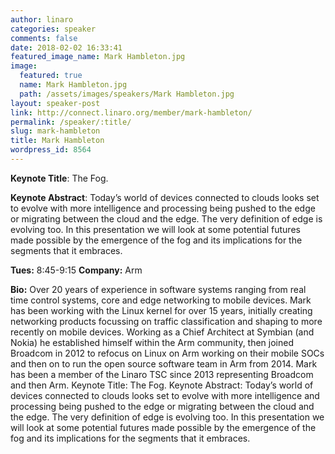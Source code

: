 ```yaml
---
author: linaro
categories: speaker
comments: false
date: 2018-02-02 16:33:41
featured_image_name: Mark Hambleton.jpg
image:
  featured: true
  name: Mark Hambleton.jpg
  path: /assets/images/speakers/Mark Hambleton.jpg
layout: speaker-post
link: http://connect.linaro.org/member/mark-hambleton/
permalink: /speaker/:title/
slug: mark-hambleton
title: Mark Hambleton
wordpress_id: 8564
---
```


**Keynote Title**: The Fog.

**Keynote Abstract**: Today’s world of devices connected to clouds looks set to evolve with more intelligence and processing being pushed to the edge or migrating between the cloud and the edge. The very definition of edge is evolving too. In this presentation we will look at some potential futures made possible by the emergence of the fog and its implications for the segments that it embraces.

**Tues:** 8:45-9:15
**Company:** Arm

**Bio:** Over 20 years of experience in software systems ranging from real time control systems, core and edge networking to mobile devices. Mark has been working with the Linux kernel for over 15 years, initially creating networking products focussing on traffic classification and shaping to more recently on mobile devices. Working as a Chief Architect at Symbian (and Nokia) he established himself within the Arm community, then joined Broadcom in 2012 to refocus on Linux on Arm working on their mobile SOCs and then on to run the open source software team in Arm from 2014. Mark has been a member of the Linaro TSC since 2013 representing Broadcom and then Arm.
Keynote Title: The Fog.
Keynote Abstract: Today’s world of devices connected to clouds looks set to evolve with more intelligence and processing being pushed to the edge or migrating between the cloud and the edge. The very definition of edge is evolving too. In this presentation we will look at some potential futures made possible by the emergence of the fog and its implications for the segments that it embraces.